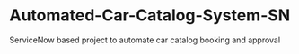 # Automated-Car-Catalog-System-SN
ServiceNow based project to automate car catalog booking and approval
